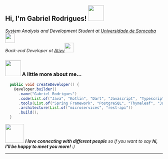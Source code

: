 <h2> Hi, I'm Gabriel Rodrigues! <img src="https://media.giphy.com/media/mGcNjsfWAjY5AEZNw6/giphy.gif" width="50"></h2>
<p><em>System Analysis and Development Student at <a href="http://uniso.br/home">Universidade de Sorocaba</a><img src="https://media.giphy.com/media/fYSnHlufseco8Fh93Z/giphy.gif" width="30"></br>Back-end Developer at <a href="https://ativy.com/">Ativy</a><img src="https://media.giphy.com/media/WUlplcMpOCEmTGBtBW/giphy.gif" width="30"> 
</em></p>

### <img src="https://media.giphy.com/media/VgCDAzcKvsR6OM0uWg/giphy.gif" width="50"> A little more about me...  

```java
  public void createDeveloper() {
    Developer.builder()
      .name("Gabriel Rodrigues")
      .code(List.of("Java", "Kotlin", "Dart", "Javascript", "Typescript", "HTML", "CSS"))
      .tools(List.of("Spring Framework", "PostgreSQL", "Thymeleaf", "Jasper Reports", "Itext"))
      .architecture(List.of("microservices", "rest-api"))
      .build();
  }
```

<img src="https://media.giphy.com/media/LnQjpWaON8nhr21vNW/giphy.gif" width="60"> <em><b>I love connecting with different people</b> so if you want to say <b>hi, I'll be happy to meet you more!</b> :)</em>

---
